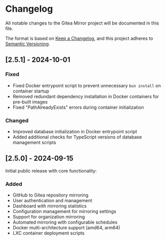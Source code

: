 # Changelog

All notable changes to the Gitea Mirror project will be documented in this file.

The format is based on [Keep a Changelog](https://keepachangelog.com/en/1.0.0/),
and this project adheres to [Semantic Versioning](https://semver.org/spec/v2.0.0.html).

## [2.5.1] - 2024-10-01

### Fixed
- Fixed Docker entrypoint script to prevent unnecessary `bun install` on container startup
- Removed redundant dependency installation in Docker containers for pre-built images
- Fixed "PathAlreadyExists" errors during container initialization

### Changed
- Improved database initialization in Docker entrypoint script
- Added additional checks for TypeScript versions of database management scripts

## [2.5.0] - 2024-09-15

Initial public release with core functionality:

### Added
- GitHub to Gitea repository mirroring
- User authentication and management
- Dashboard with mirroring statistics
- Configuration management for mirroring settings
- Support for organization mirroring
- Automated mirroring with configurable schedules
- Docker multi-architecture support (amd64, arm64)
- LXC container deployment scripts
